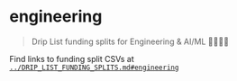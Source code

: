 # engineering

> Drip List funding splits for Engineering & AI/ML 👩🏽‍💻📱

Find links to funding split CSVs at [`../DRIP_LIST_FUNDING_SPLITS.md#engineering`](../DRIP_LIST_FUNDING_SPLITS.md#engineering)
